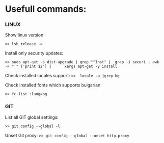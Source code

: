 # Usefull commands:

### LINUX

Show linux version:

`>> lsb_release -a` 

Install only security updates:

`>> sudo apt-get -s dist-upgrade | grep "^Inst" |  grep -i securi | awk -F " " {'print $2'} |      xargs apt-get -y install`

Check installed locales support:
`>>  locale -a |grep bg`

Check installed fonts which supports bulgarian:

`>> fc-list :lang=bg`


### GIT
List all GIT global settings:

`>> git config --global -l`


Unset Git proxy:
`>> git config --global --unset http.proxy`
